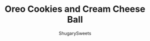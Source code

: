 ---
layout: ../../layouts/MarkdownPostLayout.astro
title: Oreo Cookies and Cream Cheese Ball
author: ShugarySweets
pubDate: 2018-12-13
description: "If you love sweet cheese ball recipes, this Oreo Cookies and Cream Cheese Ball Recipe for Game Day is going to knock your socks off! Perfect game day snack!"
image_url: https://www.shugarysweets.com/wp-content/uploads/2021/02/oreo-cheeseball-facebook-1.jpg
tags: ["Desserts","American"]
calories: 323
protein: 2
carbohydrates: 43
fats: 18
fiber: 1
ingredients: ["1 package (8 ounce) cream cheese, softened","1/2 cup unsalted butter, softened","2 cups powdered sugar","2 Tablespoons chocolate syrup","18 Oreos, crushed","1 cup mini semi-sweet chocolate morsels"]
serves: 12
time: "1 hour 5 minutes"
prepTime: "5 minutes"
instructions: ["In a large mixing bowl, beat cream cheese and butter for 3 minutes. Add powdered sugar and beat an additional 2 minutes, scraping down the sides of the bowl as necessary. Remove a spoonful (about 2-3 Tbsp) and place in a small ziploc bag. Seal and set aside.","To the bowl of cream cheese, add chocolate syrup and crushed Oreo cookies. Blend completely.","Line a large bowl with plastic wrap. Drop the cream cheese mixture into the plastic wrap lined bowl. Fold up the plastic around the cheese ball. Refrigerate for about an hour.","Remove plastic wrap and shape cheese ball into a football on a serving plate. Press chocolate chips into top and sides until completely covered. Using your reserved baggie of cream cheese mixture, snip off the corner and pipe \"laces\" onto your cheese ball.","Serve immediately or cover and refrigerate for up to 3 days. Enjoy with pretzels, apples, or Nilla wafers."]
nutrition: ["323 calories","43 grams carbohydrates","27 milligrams cholesterol","18 grams fat","1 grams fiber","2 grams protein","10 grams saturated fat","98 milligrams sodium","35 grams sugar","0 grams trans fat","7 grams unsaturated fat"]
---